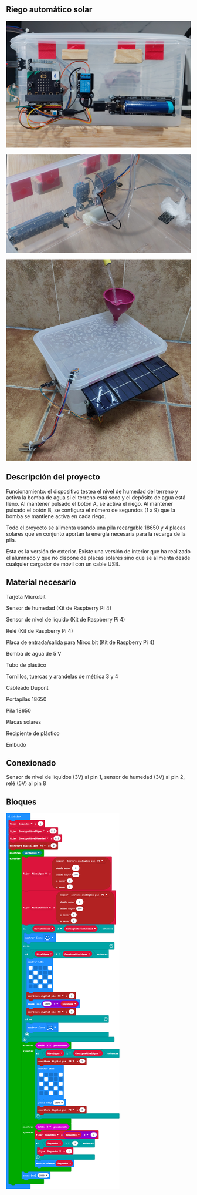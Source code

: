 ## Riego automático solar

![](https://github.com/IESValledelSol/RiegoAutomatico/blob/master/20230422_184611.jpg)

![](https://github.com/IESValledelSol/RiegoAutomatico/blob/master/20230422_184719.jpg)

![](https://github.com/IESValledelSol/RiegoAutomatico/blob/master/20230428_075157.jpg)

## Descripción del proyecto

Funcionamiento: el dispositivo testea el nivel de humedad del terreno y activa la bomba de agua si el terreno está seco y el depósito de agua está lleno. Al mantener pulsado el botón A, se activa el riego. Al mantener pulsado el botón B, se configura el número de segundos (1 a 9) que la bomba se mantiene activa en cada riego.

Todo el proyecto se alimenta usando una pila recargable 18650 y 4 placas solares que en conjunto aportan la energía necesaria para la recarga de la pila.

Esta es la versión de exterior. Existe una versión de interior que ha realizado el alumnado y que no dispone de placas solares sino que se alimenta desde cualquier cargador de móvil con un cable USB.

## Material necesario

Tarjeta Micro:bit

Sensor de humedad (Kit de Raspberry Pi 4)

Sensor de nivel de líquido (Kit de Raspberry Pi 4)

Relé (Kit de Raspberry Pi 4)

Placa de entrada/salida para Mirco:bit (Kit de Raspberry Pi 4)

Bomba de agua de 5 V

Tubo de plástico

Tornillos, tuercas y arandelas de métrica 3 y 4

Cableado Dupont

Portapilas 18650

Pila 18650

Placas solares

Recipiente de plástico

Embudo

## Conexionado

Sensor de nivel de líquidos (3V) al pin 1, sensor de humedad (3V) al pin 2, relé (5V) al pin 8

## Bloques

![A rendered view of the blocks](https://github.com/IESValledelSol/RiegoAutomatico/raw/master/.github/makecode/blocks.png)
